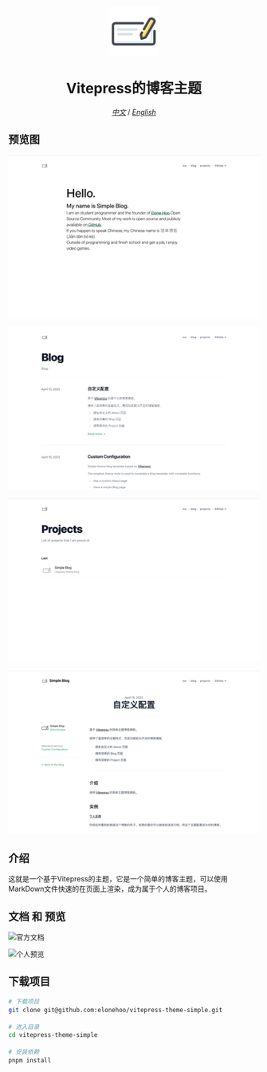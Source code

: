 <div align="center">
  <img width="100px" height="100px" src="./public/logo.svg"/>
</div>

<h1 align="center">Vitepress的博客主题</h1>

<div align="center">
  <i><a href="./ZH-README.markdown">中文</a></i> / <i><a href="./README.markdown">English</a></i>
</div>

## 预览图

![me.png](./public/markdown/me.png)

![blog.png](./public/markdown/blog.png)

![projects.png](./public/markdown/projects.png)

![zhBlog.png](./public/markdown/zh/zhBlog.png)

## 介绍

这就是一个基于Vitepress的主题，它是一个简单的博客主题，可以使用MarkDown文件快速的在页面上渲染，成为属于个人的博客项目。

## 文档 和 预览

![官方文档](https://simple.elonehoo.xyz/)

![个人预览](https://elonehoo.xyz/)

## 下载项目

```bash
# 下载项目
git clone git@github.com:elonehoo/vitepress-theme-simple.git

# 进入目录
cd vitepress-theme-simple

# 安装依赖
pnpm install
```
